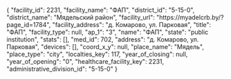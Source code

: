 {
    "facility_id": 2231,
    "facility_name": "ФАП",
    "district_id": "5-15-0",
    "district_name": "Мядельский район",
    "facility_url": "https:\/\/myadelcrb.by\/?page_id=1784",
    "facility_address": "д. Комарово, ул. Парковая",
    "title": "ФАП",
    "facility_type": null,
    "ap_1": "3",
    "name": "ФАП",
    "state": "public institution",
    "stats": [],
    "med_id": 702,
    "address": "д. Комарово, ул. Парковая",
    "devices": [],
    "coord_x_y": null,
    "place_name": "Мядель",
    "place_type": "city",
    "localties_key": 117,
    "year_of_closing": null,
    "year_of_opening": "0",
    "healthcare_facility_key": 2231,
    "administrative_division_id": "5-15-0"
}